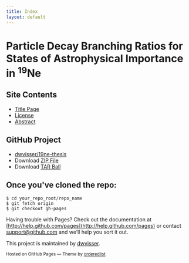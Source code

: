 ```yaml
---
title: Index
layout: default
---
```


# Particle Decay Branching Ratios for States of Astrophysical Importance in <sup>19</sup>Ne

## Site Contents
* [Title Page]({{site.baseurl}}/title-page)
* [License]({{site.baseurl}}/license)
* [Abstract]({{site.baseurl}}/abstract)

## GitHub Project

* [dwvisser/19ne-thesis](https://github.com/dwvisser/19ne-thesis)
* Download [ZIP File](https://github.com/dwvisser/19ne-thesis/zipball/master)
* Download [TAR Ball](https://github.com/dwvisser/19ne-thesis/tarball/master)

## Once you've cloned the repo:

    $ cd your_repo_root/repo_name
    $ git fetch origin
    $ git checkout gh-pages

Having trouble with Pages? Check out the documentation at 
[http://help.github.com/pages](http://help.github.com/pages) or contact 
[support@github.com](mailto:support@github.com) and we’ll help you sort it
out.

This project is maintained by [dwvisser](https://github.com/dwvisser).

<p><small>Hosted on GitHub Pages &mdash; Theme by 
  <a href="https://github.com/orderedlist">orderedlist</a></small></p>
